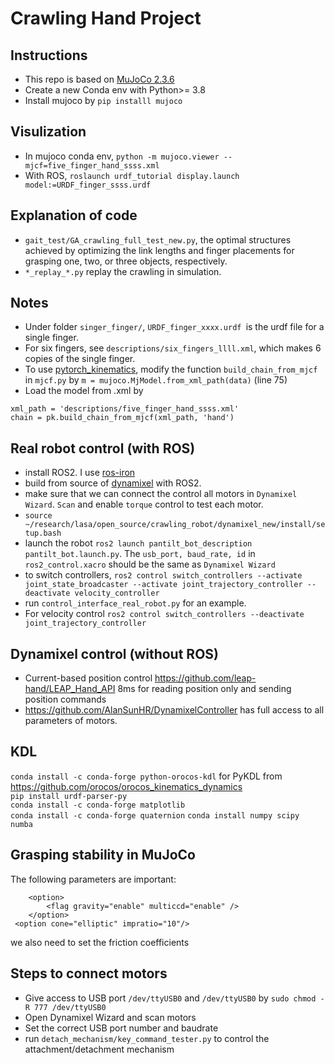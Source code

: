 # Crawling Hand Project


## Instructions
- This repo is based on [MuJoCo 2.3.6](https://github.com/deepmind/mujoco)
- Create a new Conda env with Python>= 3.8
- Install mujoco by `pip installl mujoco`


## Visulization
- In mujoco conda env, `python -m mujoco.viewer --mjcf=five_finger_hand_ssss.xml`
- With ROS, `roslaunch urdf_tutorial display.launch model:=URDF_finger_ssss.urdf`


## Explanation of code
 - `gait_test/GA_crawling_full_test_new.py`, the optimal structures achieved by optimizing 
the link lengths and finger placements for grasping one, two, or three objects, respectively.
 - `*_replay_*.py` replay the crawling in simulation.



## Notes
 - Under folder `singer_finger/`, `URDF_finger_xxxx.urdf `is the urdf file for a single finger.
 - For six fingers, see `descriptions/six_fingers_llll.xml`, which makes 6 copies of the single finger.
- To use [pytorch_kinematics](https://github.com/UM-ARM-Lab/pytorch_kinematics), modify the function `build_chain_from_mjcf`
in `mjcf.py` by `m = mujoco.MjModel.from_xml_path(data)` (line 75)
- Load the model from .xml by 
```
xml_path = 'descriptions/five_finger_hand_ssss.xml'
chain = pk.build_chain_from_mjcf(xml_path, 'hand')
```


## Real robot control (with ROS)
- install ROS2. I use [ros-iron](https://docs.ros.org/en/iron/Installation/Ubuntu-Install-Debians.html)
 - build from source of [dynamixel](https://github.com/dynamixel-community/dynamixel_hardware) with ROS2. 
 - make sure that we can connect the control all motors in `Dynamixel Wizard`. `Scan` and enable `torque` control to test each motor.
 - `source ~/research/lasa/open_source/crawling_robot/dynamixel_new/install/setup.bash` 
 - launch the robot `ros2 launch pantilt_bot_description pantilt_bot.launch.py`. The `usb_port, baud_rate, id` in `ros2_control.xacro` should be the same as `Dynamixel Wizard`
 - to switch controllers, `ros2 control switch_controllers --activate joint_state_broadcaster --activate joint_trajectory_controller --deactivate velocity_controller`
 - run `control_interface_real_robot.py` for an example.
 - For velocity control `ros2 control switch_controllers --deactivate joint_trajectory_controller`

## Dynamixel control (without ROS)
- Current-based position control https://github.com/leap-hand/LEAP_Hand_API  8ms for reading position only and sending position commands
- https://github.com/AlanSunHR/DynamixelController has full access to all parameters of motors.



## KDL
`conda install -c conda-forge python-orocos-kdl` for PyKDL from https://github.com/orocos/orocos_kinematics_dynamics \
`pip install urdf-parser-py`\
`conda install -c conda-forge matplotlib`\
`conda install -c conda-forge quaternion`  `conda install numpy scipy numba`

## Grasping stability in MuJoCo
The following parameters are important:
```   <option noslip_iterations="5"> </option>
    <option>
        <flag gravity="enable" multiccd="enable" />
    </option>
 <option cone="elliptic" impratio="10"/>
```
we also need to set the friction coefficients


## Steps to connect motors
- Give access to USB port `/dev/ttyUSB0` and `/dev/ttyUSB0` by `sudo chmod -R 777 /dev/ttyUSB0`
- Open Dynamixel Wizard and scan motors
- Set the correct USB port number and baudrate
- run `detach_mechanism/key_command_tester.py` to control the attachment/detachment mechanism
